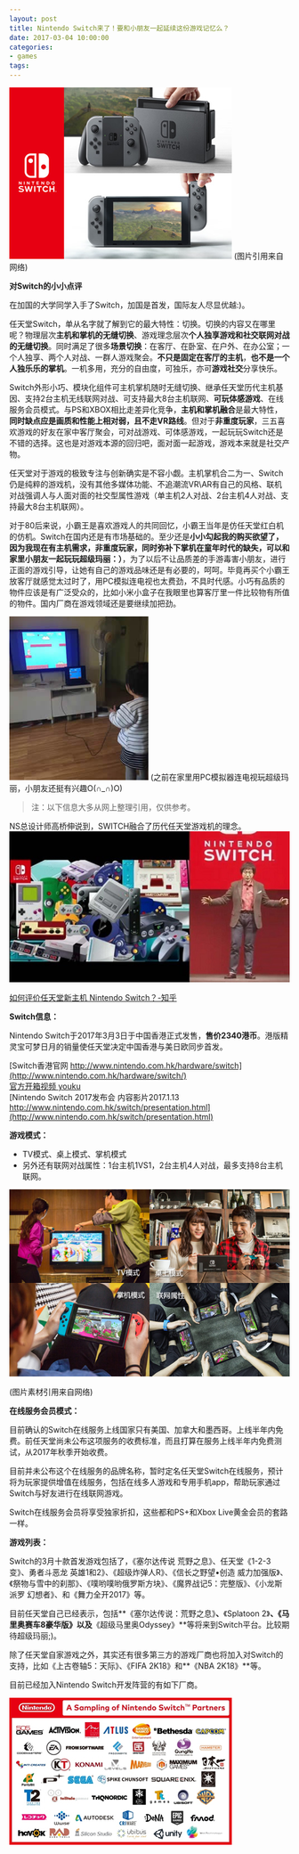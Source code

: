 ```yaml
---
layout: post
title: Nintendo Switch来了！要和小朋友一起延续这份游戏记忆么？
date: 2017-03-04 10:00:00
categories:
- games
tags:
---
```


![switch](/images/posts/2017-03-04-nintendo-switch-0.jpg)
(图片引用来自网络)

**对Switch的小小点评**

在加国的大学同学入手了Switch，加国是首发，国际友人尽显优越:)。

任天堂Switch，单从名字就了解到它的最大特性：切换。切换的内容又在哪里呢？物理层次**主机和掌机的无缝切换**、游戏理念层次**个人独享游戏和社交联网对战的无缝切换**。同时满足了很多**场景切换**：在客厅、在卧室、在户外、在办公室；一个人独享、两个人对战、一群人游戏聚会。**不只是固定在客厅的主机**，**也不是一个人独乐乐的掌机**。一机多用，充分的自由度，可独乐，亦可**游戏社交**分享快乐。

Switch外形小巧、模块化组件可主机掌机随时无缝切换、继承任天堂历代主机基因、支持2台主机无线联网对战、可支持最大8台主机联网、**可玩体感游戏**、在线服务会员模式。与PS和XBOX相比走差异化竞争，**主机和掌机融合**是最大特性，**同时缺点应是画质和性能上相对弱，且不走VR路线**。但对于**非重度玩家**，三五喜欢游戏的好友在家中客厅聚会，可对战游戏、可体感游戏，一起玩玩Switch还是不错的选择。这也是对游戏本源的回归吧，面对面一起游戏，游戏本来就是社交产物。

任天堂对于游戏的极致专注与创新确实是不容小觑。主机掌机合二为一、Switch仍是纯粹的游戏机，没有其他多媒体功能、不追潮流VR\AR有自己的风格、联机对战强调人与人面对面的社交型属性游戏（单主机2人对战、2台主机4人对战、支持最大8台主机联网）。

对于80后来说，小霸王是喜欢游戏人的共同回忆，小霸王当年是仿任天堂红白机的仿机。Switch在国内还是有市场基础的。至少还是**小小勾起我的购买欲望了，因为我现在有主机需求，非重度玩家，同时弥补下掌机在童年时代的缺失，可以和家里小朋友一起玩玩超级玛丽：）**，为了以后不让品质差的手游毒害小朋友，进行正面的游戏引导，让她有自己的游戏品味还是有必要的，呵呵。毕竟再买个小霸王放客厅就感觉太过时了，用PC模拟连电视也太费劲，不具时代感。小巧有品质的物件应该是有广泛受众的，比如小米小盒子在我眼里也算客厅里一件比较物有所值的物件。国内厂商在游戏领域还是要继续加把劲。

![kidplay](/images/posts/2017-03-04-nintendo-switch-1.jpg)
(之前在家里用PC模拟器连电视玩超级玛丽，小朋友还挺有兴趣O(∩_∩)O)



> 注：以下信息大多从网上整理引用，仅供参考。

NS总设计师高桥伸说到，SWITCH融合了历代任天堂游戏机的理念。
![game](/images/posts/2017-03-04-nintendo-switch-2.jpg)

[如何评价任天堂新主机 Nintendo Switch？-知乎](https://www.zhihu.com/question/51781964)


**Switch信息：**

Nintendo Switch于2017年3月3日于中国香港正式发售，**售价2340港币**。港版精灵宝可梦日月的销量使任天堂决定中国香港与美日欧同步首发。

[Switch香港官网 http://www.nintendo.com.hk/hardware/switch](http://www.nintendo.com.hk/hardware/switch/)  
[官方开箱视频 youku](http://v.youku.com/v_show/id_XMjUyNjIyNzAwOA==.html?from=s1.8-1-1.2&spm=a2h0k.8191407.0.0)  
[Nintendo Switch 2017发布会 内容影片2017.1.13 http://www.nintendo.com.hk/switch/presentation.html](http://www.nintendo.com.hk/switch/presentation.html)

**游戏模式：**

- TV模式、桌上模式、掌机模式
- 另外还有联网对战属性：1台主机1VS1，2台主机4人对战，最多支持8台主机联网。

![游戏模式](/images/posts/2017-03-04-nintendo-switch-3.jpg)

(图片素材引用来自网络)

**在线服务会员模式：**  

目前确认的Switch在线服务上线国家只有美国、加拿大和墨西哥。上线半年内免费。前任天堂尚未公布这项服务的收费标准，而且打算在服务上线半年内免费测试，从2017年秋季开始收费。

目前并未公布这个在线服务的品牌名称，暂时定名任天堂Switch在线服务，预计将为玩家提供增值在线服务，包括在线多人游戏和专用手机app，帮助玩家通过Switch与好友进行在线联网游戏。

Switch在线服务会员将享受独家折扣，这些都和PS+和Xbox Live黄金会员的套路一样。

**游戏列表：**

Switch的3月十款首发游戏包括了，《塞尔达传说 荒野之息》、任天堂《1-2-3变》、勇者斗恶龙 英雄1和2》、《超级炸弹人R》、《信长之野望•创造 威力加强版》、《祭物与雪中的刹那》、《噗哟噗哟俄罗斯方块》、《魔界战记5：完整版》、《小龙斯派罗 幻想者》、和《舞力全开2017》等。

目前任天堂自己已经表示，包括**《塞尔达传说：荒野之息》**、**《Splatoon 2》**、《马里奥赛车8豪华版》以及**《超级马里奥Odyssey》**等将来到Switch平台。比较期待超级玛丽;)。

除了任天堂自家游戏之外，其实还有很多第三方的游戏厂商也将加入对Switch的支持，比如《上古卷轴5：天际》、《FIFA 2K18》和**《NBA 2K18》**等。

目前已经加入Nintendo Switch开发阵营的有如下厂商。

![游戏厂商](/images/posts/2017-03-04-nintendo-switch-4.jpg)